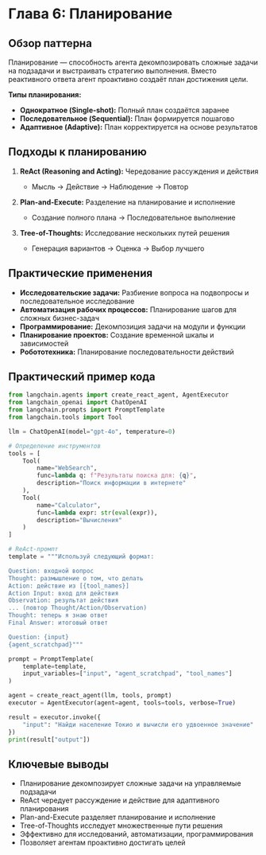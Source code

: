 # Глава 6: Планирование

## Обзор паттерна

Планирование — способность агента декомпозировать сложные задачи на подзадачи и выстраивать стратегию выполнения. Вместо реактивного ответа агент проактивно создаёт план достижения цели.

**Типы планирования:**
- **Однократное (Single-shot):** Полный план создаётся заранее
- **Последовательное (Sequential):** План формируется пошагово
- **Адаптивное (Adaptive):** План корректируется на основе результатов

## Подходы к планированию

1. **ReAct (Reasoning and Acting):** Чередование рассуждения и действия
   - Мысль → Действие → Наблюдение → Повтор

2. **Plan-and-Execute:** Разделение на планирование и исполнение
   - Создание полного плана → Последовательное выполнение

3. **Tree-of-Thoughts:** Исследование нескольких путей решения
   - Генерация вариантов → Оценка → Выбор лучшего

## Практические применения

- **Исследовательские задачи:** Разбиение вопроса на подвопросы и последовательное исследование
- **Автоматизация рабочих процессов:** Планирование шагов для сложных бизнес-задач
- **Программирование:** Декомпозиция задачи на модули и функции
- **Планирование проектов:** Создание временной шкалы и зависимостей
- **Робототехника:** Планирование последовательности действий

## Практический пример кода

```python
from langchain.agents import create_react_agent, AgentExecutor
from langchain_openai import ChatOpenAI
from langchain.prompts import PromptTemplate
from langchain.tools import Tool

llm = ChatOpenAI(model="gpt-4o", temperature=0)

# Определение инструментов
tools = [
    Tool(
        name="WebSearch",
        func=lambda q: f"Результаты поиска для: {q}",
        description="Поиск информации в интернете"
    ),
    Tool(
        name="Calculator",
        func=lambda expr: str(eval(expr)),
        description="Вычисления"
    )
]

# ReAct-промпт
template = """Используй следующий формат:

Question: входной вопрос
Thought: размышление о том, что делать
Action: действие из [{tool_names}]
Action Input: вход для действия
Observation: результат действия
... (повтор Thought/Action/Observation)
Thought: теперь я знаю ответ
Final Answer: итоговый ответ

Question: {input}
{agent_scratchpad}"""

prompt = PromptTemplate(
    template=template,
    input_variables=["input", "agent_scratchpad", "tool_names"]
)

agent = create_react_agent(llm, tools, prompt)
executor = AgentExecutor(agent=agent, tools=tools, verbose=True)

result = executor.invoke({
    "input": "Найди население Токио и вычисли его удвоенное значение"
})
print(result["output"])
```

## Ключевые выводы

- Планирование декомпозирует сложные задачи на управляемые подзадачи
- ReAct чередует рассуждение и действие для адаптивного планирования
- Plan-and-Execute разделяет планирование и исполнение
- Tree-of-Thoughts исследует множественные пути решения
- Эффективно для исследований, автоматизации, программирования
- Позволяет агентам проактивно достигать целей
